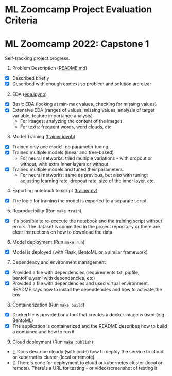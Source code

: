 # ML Zoomcamp Project Evaluation Criteria
# ML Zoomcamp 2022: Capstone 1

Self-tracking project progress.

1. Problem Description ([README.md](./README.md))
- [x] Described briefly
- [x] Described with enough context so problem and solution are clear

2. EDA ([eda.ipynb](./source/notebooks/eda.ipynb))
- [x] Basic EDA (looking at min-max values, checking for missing values)
- [x] Extensive EDA (ranges of values, missing values, analysis of target variable, feature importance analysis)
    - For images: analyzing the content of the images
    - For texts: frequent words, word clouds, etc

3. Model Training ([trainer.ipynb](./source/notebooks/trainer.ipynb))
- [x] Trained only one model, no parameter tuning
- [x] Trained multiple models (linear and tree-based)
    - For neural networks: tried multiple variations - with dropout or without, with extra inner layers or without
- [x] Trained multiple models and tuned their parameters.
    - For neural networks: same as previous, but also with tuning: adjusting learning rate, dropout rate, size of the inner layer, etc.

4. Exporting notebook to script ([trainer.py](./source/trainer.py))
- [x] The logic for training the model is exported to a separate script

5. Reproducibility (Run `make train`)
- [x] It's possible to re-execute the notebook and the training script without errors. The dataset is committed in the project repository or there are clear instructions on how to download the data

6. Model deployment (Run `make run`)
- [x] Model is deployed (with Flask, BentoML or a similar framework)

7. Dependency and environment management 
- [x] Provided a file with dependencies (requirements.txt, pipfile, bentofile.yaml with dependencies, etc)
- [x] Provided a file with dependencies and used virtual environment. README says how to install the dependencies and how to activate the env

8. Containerization (Run `make build`)
- [x] Dockerfile is provided or a tool that creates a docker image is used (e.g. BentoML)
- [x] The application is containerized and the README describes how to build a contained and how to run it

9. Cloud deployment (Run `make publish`)
- [] Docs describe clearly (with code) how to deploy the service to cloud or kubernetes cluster (local or remote)
- [] There's code for deployment to cloud or kubernetes cluster (local or remote). There's a URL for testing - or video/screenshot of testing it